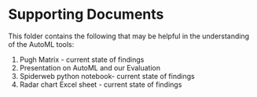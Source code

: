 # Supporting Documents

This folder contains the following that may be helpful in the understanding of the AutoML tools:
1. Pugh Matrix - current state of findings
1. Presentation on AutoML and our Evaluation
1. Spiderweb python notebook- current state of findings
1. Radar chart Excel sheet - current state of findings  
